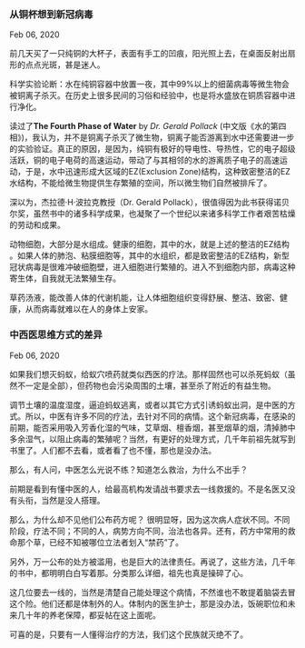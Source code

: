 ### 从铜杯想到新冠病毒
Feb 06, 2020


前几天买了一只纯铜的大杯子，表面有手工的凹痕，阳光照上去，在桌面反射出扇形的点点光斑，甚是迷人。

科学实验论断：水在纯铜容器中放置一夜，其中99%以上的细菌病毒等微生物会被铜离子杀灭。在历史上很多民间的习俗和经验中，也是将水盛放在铜质容器中进行净化。

读过了**The Fourth Phase of Water** by _Dr. Gerald Pollack_ (中文版《水的第四相》)，我认为，并不是铜离子杀灭了微生物，铜离子能否游离到水中还需要进一步的实验验证。真正的原因，是因为，纯铜有极好的导电性、导热性，它的电子超级活跃，铜的电子电荷的高速运动，带动了与其相邻的水的游离质子电子的高速运动，于是，水中迅速形成大区域的EZ(Exclusion Zone)结构，这种致密整洁的EZ水结构，不能给微生物提供生存繁殖的空间，所以微生物们自然被排斥了。

深以为，杰拉德·H·波拉克教授（Dr. Gerald Pollack），很值得因为此书获得诺贝尔奖，虽然书中的诸多科学成果，也凝聚了一个世纪以来诸多科学工作者艰苦枯燥的劳动和成果。

动物细胞，大部分是水组成。健康的细胞，其中的水，就是上述的整洁的EZ结构 。如果人体的肺泡、粘膜细胞等，其中的水组织，都是致密整洁的EZ结构，新型冠状病毒是很难冲破细胞壁，进入细胞进行繁殖的。进入不到细胞内部，病毒这种寄生体，自我就无法繁殖生存。

草药汤液，能改善人体的代谢机能，让人体细胞组织变得舒展、整洁、致密、健康，从而病毒就难以在人的身体上安家。


### 中西医思维方式的差异
Feb 06, 2020

如果我们想灭蚂蚁，给蚁穴喷药就类似西医的疗法。那样固然也可以杀死蚂蚁（虽然不一定是全部），但药物也会污染周围的土壤，甚至杀了附近的有益生物。

调节土壤的温度湿度，逼迫蚂蚁逃离，或者以其它方式引诱蚂蚁出洞，是中医的方式。所以，中医有许多不同的疗法，去针对不同的病情。这个新冠病毒，在感染的前期，能否采用吸入芳香化湿的气味，艾草烟、檀香烟，甚至烟草的烟，清掉肺中多余湿气，以阻止病毒的繁殖呢？当然，有更好的处理方式，几千年前祖先就写到书里了。人们都不去看，或者看了也不懂，那也是没办法。

那么，有人问，中医怎么光说不练？知道怎么救治，为什么不出手？

前期是看到有懂中医的人，给最高机构发请战书要求去一线救援的。不是名医又没有头衔，当然是没人搭理。

那么，为什么却不见他们公布药方呢？ 很明显呀，因为这次病人症状不同。不同阶段，疗法不同；不同的人，病势方向不同，治法也各异。还有，药方中常用的救命那个草，已经不知被哪位立法者划入“禁药”了。

另外，万一公布的处方被滥用，也是巨大的法律责任。再说了，这些方法，几千年的书中，都明明白白写着那。分类那么详细，祖先也真是操碎了心。

这几位要去一线的，当然是清楚自己能处理这个病情，不然谁也不敢提着脑袋去冒这个险。他们还都是体制外的人。体制内的医生护士，那是没办法，饭碗职位和未来几十年的养老保障，都妥帖在这上面呢。

可喜的是，只要有一人懂得治疗的方法，我们这个民族就灭绝不了。
